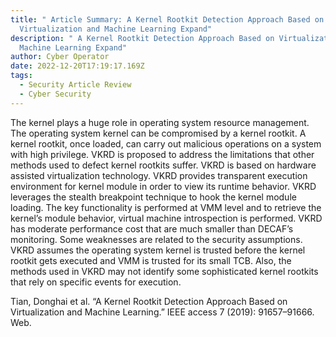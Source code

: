```yaml
---
title: " Article Summary: A Kernel Rootkit Detection Approach Based on
  Virtualization and Machine Learning Expand"
description: " A Kernel Rootkit Detection Approach Based on Virtualization and
  Machine Learning Expand"
author: Cyber Operator
date: 2022-12-20T17:19:17.169Z
tags:
  - Security Article Review
  - Cyber Security
---
```

The kernel plays a huge role in operating system resource management. The operating system kernel can be compromised by a kernel rootkit. A kernel rootkit, once loaded, can carry out malicious operations on a system with high privilege. VKRD is proposed to address the limitations that other methods used to defect kernel rootkits suffer. VKRD is based on hardware assisted virtualization technology. VKRD provides transparent execution environment for kernel module in order to view its runtime behavior. VKRD leverages the stealth breakpoint technique to hook the kernel module loading. The key functionality is performed at VMM level and to retrieve the kernel’s module behavior, virtual machine introspection is performed. VKRD has moderate performance cost that are much smaller than DECAF’s monitoring. Some weaknesses are related to the security assumptions. VKRD assumes the operating system kernel is trusted before the kernel rootkit gets executed and VMM is trusted for its small TCB. Also, the methods used in VKRD may not identify some sophisticated kernel rootkits that rely on specific events for execution.

Tian, Donghai et al. “A Kernel Rootkit Detection Approach Based on Virtualization and Machine Learning.” IEEE access 7 (2019): 91657–91666. Web.